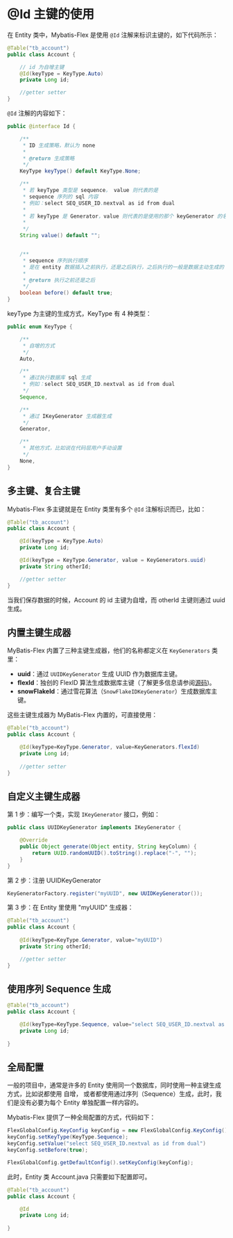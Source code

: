 # @Id 主键的使用

在 Entity 类中，Mybatis-Flex 是使用 `@Id` 注解来标识主键的，如下代码所示：

```java 5
@Table("tb_account")
public class Account {

    // id 为自增主键
    @Id(keyType = KeyType.Auto)
    private Long id;

    //getter setter
}
```

`@Id` 注解的内容如下：

```java
public @interface Id {

    /**
     * ID 生成策略，默认为 none
     *
     * @return 生成策略
     */
    KeyType keyType() default KeyType.None;

    /**
     * 若 keyType 类型是 sequence， value 则代表的是
     * sequence 序列的 sql 内容
     * 例如：select SEQ_USER_ID.nextval as id from dual
     *
     * 若 keyType 是 Generator，value 则代表的是使用的那个 keyGenerator 的名称
     *
     */
    String value() default "";


    /**
     * sequence 序列执行顺序
     * 是在 entity 数据插入之前执行，还是之后执行，之后执行的一般是数据主动生成的 id
     *
     * @return 执行之前还是之后
     */
    boolean before() default true;
}
```

keyType 为主键的生成方式，KeyType 有 4 种类型：

```java
public enum KeyType {

    /**
     * 自增的方式
     */
    Auto,

    /**
     * 通过执行数据库 sql 生成
     * 例如：select SEQ_USER_ID.nextval as id from dual
     */
    Sequence,

    /**
     * 通过 IKeyGenerator 生成器生成
     */
    Generator,

    /**
     * 其他方式，比如说在代码层用户手动设置
     */
    None,
}
```

## 多主键、复合主键

Mybatis-Flex 多主键就是在 Entity 类里有多个 `@Id` 注解标识而已，比如：

```java
@Table("tb_account")
public class Account {

    @Id(keyType = KeyType.Auto)
    private Long id;

    @Id(keyType = KeyType.Generator, value = KeyGenerators.uuid)
    private String otherId;

    //getter setter
}
```
当我们保存数据的时候，Account 的 id 主键为自增，而 otherId 主键则通过 uuid 生成。

## 内置主键生成器

MyBatis-Flex 内置了三种主键生成器，他们的名称都定义在 `KeyGenerators` 类里：

- **uuid**：通过 `UUIDKeyGenerator` 生成 UUID 作为数据库主键。
- **flexId**：独创的 FlexID 算法生成数据库主键（了解更多信息请参阅[源码](https://gitee.com/mybatis-flex/mybatis-flex/blob/main/mybatis-flex-core/src/main/java/com/mybatisflex/core/keygen/impl/FlexIDKeyGenerator.java))。
- **snowFlakeId**：通过雪花算法（`SnowFlakeIDKeyGenerator`）生成数据库主键。

这些主键生成器为 MyBatis-Flex 内置的，可直接使用：

```java 4
@Table("tb_account")
public class Account {

    @Id(keyType=KeyType.Generator, value=KeyGenerators.flexId)
    private Long id;
    
    //getter setter
}
```

## 自定义主键生成器

第 1 步：编写一个类，实现 `IKeyGenerator` 接口，例如：

```java
public class UUIDKeyGenerator implements IKeyGenerator {

    @Override
    public Object generate(Object entity, String keyColumn) {
        return UUID.randomUUID().toString().replace("-", "");
    }
}
```

第 2 步：注册 UUIDKeyGenerator

```java
KeyGeneratorFactory.register("myUUID", new UUIDKeyGenerator());
```

第 3 步：在 Entity 里使用 "myUUID" 生成器：

```java
@Table("tb_account")
public class Account {
    
    @Id(keyType=KeyType.Generator, value="myUUID")
    private String otherId;

    //getter setter
}
```


## 使用序列 Sequence 生成

```java
@Table("tb_account")
public class Account {

    @Id(keyType=KeyType.Sequence, value="select SEQ_USER_ID.nextval as id from dual")
    private Long id;
    
}
```

## 全局配置

一般的项目中，通常是许多的 Entity 使用同一个数据库，同时使用一种主键生成方式，比如说都使用 自增，
或者都使用通过序列（Sequence）生成，此时，我们是没有必要为每个 Entity 单独配置一样内容的。

Mybatis-Flex 提供了一种全局配置的方式，代码如下：

```java
FlexGlobalConfig.KeyConfig keyConfig = new FlexGlobalConfig.KeyConfig();
keyConfig.setKeyType(KeyType.Sequence);
keyConfig.setValue("select SEQ_USER_ID.nextval as id from dual")
keyConfig.setBefore(true);

FlexGlobalConfig.getDefaultConfig().setKeyConfig(keyConfig);
```

此时，Entity 类 Account.java 只需要如下配置即可。

```java
@Table("tb_account")
public class Account {

    @Id
    private Long id;
    
}
```
